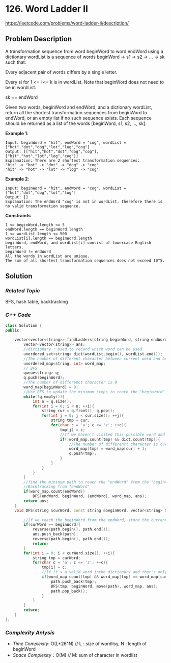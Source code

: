 # 126. Word Ladder II
https://leetcode.com/problems/word-ladder-ii/description/

## Problem Description

A transformation sequence from word beginWord to word endWord using a dictionary wordList is a sequence of words beginWord -> s1 -> s2 -> ... -> sk such that:

Every adjacent pair of words differs by a single letter.

Every si for 1 <= i <= k is in wordList. Note that beginWord does not need to be in wordList.

sk == endWord

Given two words, beginWord and endWord, and a dictionary wordList, return all the shortest transformation sequences from beginWord to endWord, or an empty list if no such sequence exists. Each sequence should be returned as a list of the words [beginWord, s1, s2, ..., sk].



**Example 1**:
```
Input: beginWord = "hit", endWord = "cog", wordList = ["hot","dot","dog","lot","log","cog"]
Output: [["hit","hot","dot","dog","cog"],["hit","hot","lot","log","cog"]]
Explanation: There are 2 shortest transformation sequences:
"hit" -> "hot" -> "dot" -> "dog" -> "cog"
"hit" -> "hot" -> "lot" -> "log" -> "cog"
```
**Example 2**:
```
Input: beginWord = "hit", endWord = "cog", wordList = ["hot","dot","dog","lot","log"]
Output: []
Explanation: The endWord "cog" is not in wordList, therefore there is no valid transformation sequence.
```


**Constraints**
```
1 <= beginWord.length <= 5
endWord.length == beginWord.length
1 <= wordList.length <= 500
wordList[i].length == beginWord.length
beginWord, endWord, and wordList[i] consist of lowercase English letters.
beginWord != endWord
All the words in wordList are unique.
The sum of all shortest transformation sequences does not exceed 10^5.
```

## Solution

### _Related Topic_
   BFS, hash table, backtracking

### _C++ Code_
```cpp
class Solution {
public:
    
    vector<vector<string>> findLadders(string beginWord, string endWord, vector<string>& wordList) {
        vector<vector<string>> ans;
        //dictionary : Used to record which word can be used
        unordered_set<string> dict(wordList.begin(), wordList.end());
        //The number of different character between current word and beginWord
        unordered_map<string, int> word_map;
        // BFS
        queue<string> q;
        q.push(beginWord);
        //The number of differenct character is 0 
        word_map[beginWord] = 0;
        //Use BFS to update the minimum steps to reach the "beginword" from the string in dictionary
        while(!q.empty()){
            int n = q.size();
            for(int i = 0; i < n; ++i){
                string cur = q.front(); q.pop();
                for(int j = 0; j < cur.size(); ++j){
                    string tmp = cur;
                    for(char c = 'a'; c <= 'z'; ++c){
                        tmp[j] = c;
                        //If we haven't visited this possible word and it exists in the dictionary
                        if(!word_map.count(tmp) && dict.count(tmp)){
                            //The number of differenct character is current word's count + 1
                            word_map[tmp] = word_map[cur] + 1;
                            q.push(tmp);
                        }
                    }
                }
            }
        }
        //find the minimum path to reach the "endWord" from the "beginWord.
        //Backtracking from "endWord"
        if(word_map.count(endWord))
            DFS(endWord, beginWord, {endWord}, word_map, ans);
        return ans;
    }
    void DFS(string &curWord, const string &beginWord, vector<string> &&path, unordered_map<string, int> &word_map, vector<vector<string>>& ans){
        
        //If we reach the beginWord from the endWord, store the current path 
        if(curWord == beginWord){
            reverse(path.begin(), path.end());
            ans.push_back(path);
            reverse(path.begin(), path.end());
            return;
        }
        for(int i = 0; i < curWord.size(); ++i){
            string tmp = curWord;
            for(char c = 'a'; c <= 'z'; ++c){
                tmp[i] = c;
                //If it's a valid word inthe dictionary and ther's only one character is different from the curWord, meaning that it's a possible path to reach the beginWord
                if(word_map.count(tmp) && word_map[tmp] == word_map[curWord] - 1){
                    path.push_back(tmp);
                    DFS(tmp, beginWord, move(path), word_map, ans);
                    path.pop_back();
                }
            }   
        }
        return;
    }
};
```

### _Complexity Anlysis_
- _Time Complexity_: O(L*26^N) // L : size of wordlisy, N : length of beginWord
- _Space Complexity_：O(M) // M: sum of character in wordlist
